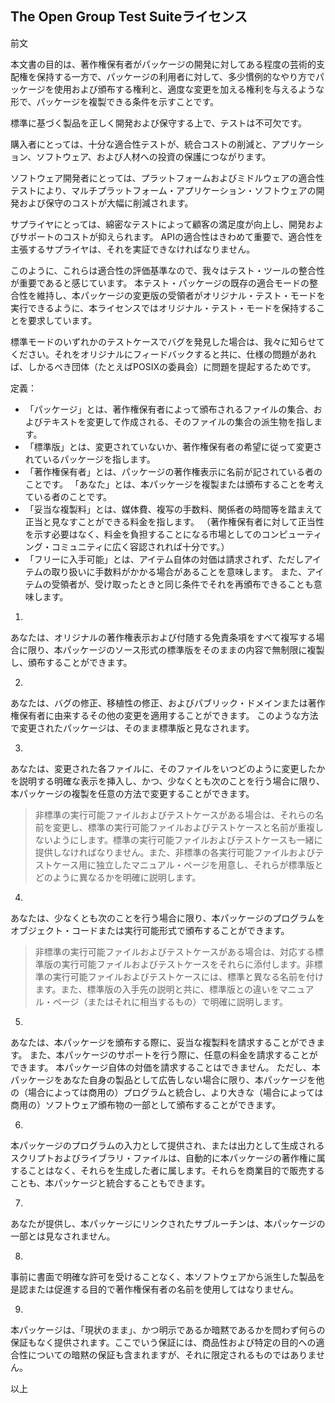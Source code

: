 The Open Group Test Suiteライセンス
-----------------------------------

前文

本文書の目的は、著作権保有者がパッケージの開発に対してある程度の芸術的支配権を保持する一方で、パッケージの利用者に対して、多少慣例的なやり方でパッケージを使用および頒布する権利と、適度な変更を加える権利を与えるような形で、パッケージを複製できる条件を示すことです。

標準に基づく製品を正しく開発および保守する上で、テストは不可欠です。

購入者にとっては、十分な適合性テストが、統合コストの削減と、アプリケーション、ソフトウェア、および人材への投資の保護につながります。

ソフトウェア開発者にとっては、プラットフォームおよびミドルウェアの適合性テストにより、マルチプラットフォーム・アプリケーション・ソフトウェアの開発および保守のコストが大幅に削減されます。

サプライヤにとっては、綿密なテストによって顧客の満足度が向上し、開発およびサポートのコストが抑えられます。
APIの適合性はきわめて重要で、適合性を主張するサプライヤは、それを実証できなければなりません。

このように、これらは適合性の評価基準なので、我々はテスト・ツールの整合性が重要であると感じています。
本テスト・パッケージの既存の適合モードの整合性を維持し、本パッケージの変更版の受領者がオリジナル・テスト・モードを実行できるように、本ライセンスではオリジナル・テスト・モードを保持することを要求しています。

標準モードのいずれかのテストケースでバグを発見した場合は、我々に知らせてください。それをオリジナルにフィードバックすると共に、仕様の問題があれば、しかるべき団体（たとえばPOSIXの委員会）に問題を提起するためです。

定義：

-   「パッケージ」とは、著作権保有者によって頒布されるファイルの集合、およびテキストを変更して作成される、そのファイルの集合の派生物を指します。
-   「標準版」とは、変更されていないか、著作権保有者の希望に従って変更されているパッケージを指します。
-   「著作権保有者」とは、パッケージの著作権表示に名前が記されている者のことです。
    「あなた」とは、本パッケージを複製または頒布することを考えている者のことです。
-   「妥当な複製料」とは、媒体費、複写の手数料、関係者の時間等を踏まえて正当と見なすことができる料金を指します。
    （著作権保有者に対して正当性を示す必要はなく、料金を負担することになる市場としてのコンピューティング・コミュニティに広く容認されれば十分です。）
-   「フリーに入手可能」とは、アイテム自体の対価は請求されず、ただしアイテムの取り扱いに手数料がかかる場合があることを意味します。
    また、アイテムの受領者が、受け取ったときと同じ条件でそれを再頒布できることも意味します。

1.
あなたは、オリジナルの著作権表示および付随する免責条項をすべて複写する場合に限り、本パッケージのソース形式の標準版をそのままの内容で無制限に複製し、頒布することができます。

2.
あなたは、バグの修正、移植性の修正、およびパブリック・ドメインまたは著作権保有者に由来するその他の変更を適用することができます。
このような方法で変更されたパッケージは、そのまま標準版と見なされます。

3.
あなたは、変更された各ファイルに、そのファイルをいつどのように変更したかを説明する明確な表示を挿入し、かつ、少なくとも次のことを行う場合に限り、本パッケージの複製を任意の方法で変更することができます。

> 非標準の実行可能ファイルおよびテストケースがある場合は、それらの名前を変更し、標準の実行可能ファイルおよびテストケースと名前が重複しないようにします。標準の実行可能ファイルおよびテストケースも一緒に提供しなければなりません。また、非標準の各実行可能ファイルおよびテストケース用に独立したマニュアル・ページを用意し、それらが標準版とどのように異なるかを明確に説明します。

4.
あなたは、少なくとも次のことを行う場合に限り、本パッケージのプログラムをオブジェクト・コードまたは実行可能形式で頒布することができます。

> 非標準の実行可能ファイルおよびテストケースがある場合は、対応する標準版の実行可能ファイルおよびテストケースをそれらに添付します。非標準の実行可能ファイルおよびテストケースには、標準と異なる名前を付けます。また、標準版の入手先の説明と共に、標準版との違いをマニュアル・ページ（またはそれに相当するもの）で明確に説明します。

5.
あなたは、本パッケージを頒布する際に、妥当な複製料を請求することができます。
また、本パッケージのサポートを行う際に、任意の料金を請求することができます。
本パッケージ自体の対価を請求することはできません。
ただし、本パッケージをあなた自身の製品として広告しない場合に限り、本パッケージを他の（場合によっては商用の）プログラムと統合し、より大きな（場合によっては商用の）ソフトウェア頒布物の一部として頒布することができます。

6.
本パッケージのプログラムの入力として提供され、または出力として生成されるスクリプトおよびライブラリ・ファイルは、自動的に本パッケージの著作権に属することはなく、それらを生成した者に属します。それらを商業目的で販売することも、本パッケージと統合することもできます。

7.
あなたが提供し、本パッケージにリンクされたサブルーチンは、本パッケージの一部とは見なされません。

8.
事前に書面で明確な許可を受けることなく、本ソフトウェアから派生した製品を是認または促進する目的で著作権保有者の名前を使用してはなりません。

9.
本パッケージは、「現状のまま」、かつ明示であるか暗黙であるかを問わず何らの保証もなく提供されます。ここでいう保証には、商品性および特定の目的への適合性についての暗黙の保証も含まれますが、それに限定されるものではありません。

以上
